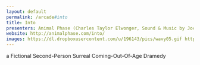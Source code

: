 ```yaml
---
layout: default
permalink: /arcade#into
title: Into
presenters: Animal Phase (Charles Taylor Elwonger, Sound & Music by Jocelyn Reyes)
website: http://animalphase.com/into/
images: https://dl.dropboxusercontent.com/u/196143/pics/wavy05.gif http://animalphase.com/into/assets/img/warpy-face-01.gif http://animalphase.com/into/assets/img/into-logo-large.svg
---
```

a Fictional Second-Person Surreal Coming-Out-Of-Age Dramedy
